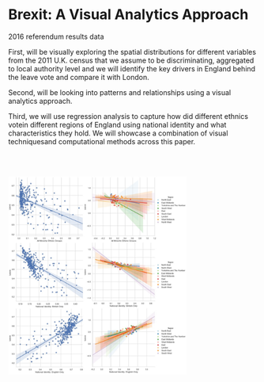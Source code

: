 # Brexit: A Visual Analytics Approach


2016 referendum results data 

First, will be visually exploring the spatial distributions for different variables from the 2011 U.K. census that we assume to be discriminating, aggregated to local authority level and we will identify the key drivers in England behind the leave vote and compare it with London.

Second, will be looking into patterns and relationships using a visual analytics approach. 

Third, we will use regression analysis to capture how did different ethnics votein different regions of England using national identity and what characteristics they hold. We will showcase a combination of visual techniquesand computational methods across this paper.

<br><br>

<img src="https://github.com/tgalala/Brexit--A-Visual-Analytics-Approach/blob/master/images/fig.jpg?raw=true" height="400">
